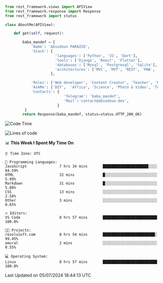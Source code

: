 ###
```python
from rest_framework.views import APIView
from rest_framework.response import Response
from rest_framework import status

class AboutMe(APIView):

    def get(self, request):

        baba_mandef = {
            'Name': 'Abiodoun PARAISO',
            'Stack': {
                       'languages': ['Python', 'JS', 'Dart'],
                       'tools': ['Django', 'React', 'Flutter'],
                       'databases': ['Mysql', 'Postgresql', 'Sqlite'],
                       'architectures': ['MVC', 'MVT', 'REST', 'PWA', 'SPA', 'MicroServices']
                     },

            'Roles': ['Web developer', 'Content Creator', 'Teacher', 'Mentor'],
            'AskMe': ['DIY',  'Africa', 'Science', 'Photo & Video', 'Tech'],
            'Contacts': {
                           'Telegram': 'baba_mandef',
                           'Mail':'contact@abiodoun.dev',
                        }
         }
        return Response(baba_mandef, status=status.HTTP_200_OK)

```                    

<!--START_SECTION:waka-->
![Code Time](http://img.shields.io/badge/Code%20Time-1%2C101%20hrs%2049%20mins-blue)

![Lines of code](https://img.shields.io/badge/From%20Hello%20World%20I%27ve%20Written-420%20Thousand%20lines%20of%20code-blue)

📊 **This Week I Spent My Time On** 

```text
⌚︎ Time Zone: UTC

💬 Programming Languages: 
JavaScript               7 hrs 34 mins       █████████████████████░░░░   84.59% 
HTML                     32 mins             █░░░░░░░░░░░░░░░░░░░░░░░░   5.99% 
Markdown                 31 mins             █░░░░░░░░░░░░░░░░░░░░░░░░   5.88% 
CSS                      13 mins             ░░░░░░░░░░░░░░░░░░░░░░░░░   2.58% 
Other                    3 mins              ░░░░░░░░░░░░░░░░░░░░░░░░░   0.65%

🔥 Editors: 
VS Code                  8 hrs 57 mins       █████████████████████████   100.0%

🐱‍💻 Projects: 
rezolusoft.com           8 hrs 54 mins       ████████████████████████░   99.45% 
omural                   2 mins              ░░░░░░░░░░░░░░░░░░░░░░░░░   0.55%

💻 Operating System: 
Linux                    8 hrs 57 mins       █████████████████████████   100.0%

```


 Last Updated on 05/07/2024 18:44:13 UTC
<!--END_SECTION:waka-->
